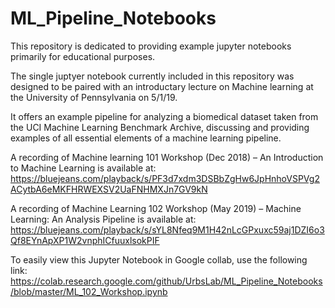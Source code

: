 # ML_Pipeline_Notebooks
This repository is dedicated to providing example jupyter notebooks primarily for educational purposes. 

The single juptyer notebook currently included in this repository was designed to be paired with an introductary lecture on Machine learning at the University of Pennsylvania on 5/1/19. 

It offers an example pipeline for analyzing a biomedical dataset taken from the UCI Machine Learning Benchmark Archive, discussing and providing examples of all essential elements of a machine learning pipeline. 

A recording of Machine learning 101 Workshop (Dec 2018) – An Introduction to Machine Learning is available at:  
https://bluejeans.com/playback/s/PF3d7xdm3DSBbZgHw6JpHnhoVSPVg2ACytbA6eMKFHRWEXSV2UaFNHMXJn7GV9kN

A recording of Machine Learning 102 Workshop (May 2019) – Machine Learning: An Analysis Pipeline is available at:
https://bluejeans.com/playback/s/sYL8Nfeq9M1H42nLcGPxuxc59aj1DZI6o3Qf8EYnApXP1W2vnphICfuuxlsokPIF

To easily view this Jupyter Notebook in Google collab, use the following link: 
https://colab.research.google.com/github/UrbsLab/ML_Pipeline_Notebooks/blob/master/ML_102_Workshop.ipynb

